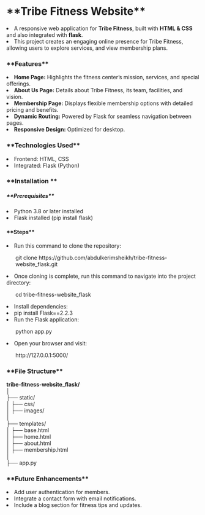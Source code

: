 <h1>**Tribe Fitness Website**</h1>
<li>A responsive web application for <b>Tribe Fitness</b>, built with <b>HTML & CSS</b> and also integrated with <b>flask</b>.</li>
<li>This project creates an engaging online presence for Tribe Fitness, allowing users to explore services, and view membership plans.</li>

<h3>**Features**</h3>
<li><b>Home Page:</b> Highlights the fitness center’s mission, services, and special offerings.</li>  
<li><b>About Us Page:</b> Details about Tribe Fitness, its team, facilities, and vision.</li>   
<li><b>Membership Page:</b> Displays flexible membership options with detailed pricing and benefits.</li>   
<li><b>Dynamic Routing:</b> Powered by Flask for seamless navigation between pages.</li>   
<li><b>Responsive Design:</b> Optimized for desktop.</li>   

<h3>**Technologies Used**</h3>
<li>Frontend: HTML, CSS</li> 
<li>Integrated: Flask (Python)</li> 

<h3>**Installation **</h3>
<h5>**Prerequisites**</h5>
<li>Python 3.8 or later installed</li> 
<li>Flask installed (pip install flask)</li> 

<h4>**Steps**</h4>
<li>Run this command to clone the repository:</li> 
<ul>git clone https://github.com/abdulkerimsheikh/tribe-fitness-website_flask.git</ul> 
<li>Once cloning is complete, run this command to navigate into the project directory:</li> 
<ul>cd tribe-fitness-website_flask</ul>  
<li>Install dependencies:</li> 
<li>pip install Flask==2.2.3</li> 
<li>Run the Flask application:</li> 
<ul>python app.py</ul>   
<li>Open your browser and visit:</li> 
<ul>http://127.0.0.1:5000/</ul> 

<h3>**File Structure**</h3>

**tribe-fitness-website_flask/**  
│  
├── static/  
│   ├── css/  
│   ├── images/  
│  
├── templates/  
│   ├── base.html  
│   ├── home.html  
│   ├── about.html  
│   ├── membership.html  
│  
├── app.py  
  
<h3>**Future Enhancements**</h3>
<li>Add user authentication for members.</li>
<li>Integrate a contact form with email notifications.</li>
<li>Include a blog section for fitness tips and updates.</li>
